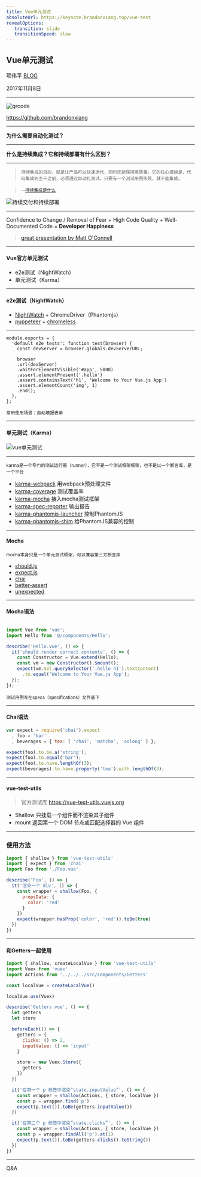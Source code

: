 ```yaml
---
title: Vue单元测试
absoluteUrl: https://keynote.brandonxiang.top/vue-test
revealOptions: 
   transition: slide
   transitionSpeed: slow
---
```

## Vue单元测试


项伟平 [BLOG](https://brandonxiang.vercel.app/)

2017年11月8日

---

![qrcode](https://keynote.brandonxiang.top/public/img/qrcode.jpeg)


https://github.com/brandonxiang

---

**为什么需要自动化测试？**

---

**什么是持续集成？它和持续部署有什么区别？**

---

> <small>持续集成的目的，就是让产品可以快速迭代，同时还能保持高质量。它的核心措施是，代码集成到主干之前，必须通过自动化测试。只要有一个测试用例失败，就不能集成。

> --[持续集成是什么](http://www.ruanyifeng.com/blog/2015/09/continuous-integration.html)</small>

![持续交付和持续部署](https://keynote.brandonxiang.top/public/img/bg2015092302.jpg)

---

Confidence to Change / Removal of Fear +
High Code Quality +
Well-Documented Code =
**Developer Happiness**

> [great presentation by Matt O'Connell](http://slides.com/mattoconnell/deck#/)

---

#### Vue官方单元测试

- e2e测试（NightWatch）
- 单元测试（Karma）

---

#### e2e测试（NightWatch）

- [NightWatch](https://github.com/nightwatchjs/nightwatch) + ChromeDriver（Phantomjs）
- [puppeteer](GoogleChrome/puppeteer) + [chromeless](https://github.com/graphcool/chromeless)

---

```
module.exports = {
  'default e2e tests': function test(browser) {
    const devServer = browser.globals.devServerURL;

    browser
    .url(devServer)
    .waitForElementVisible('#app', 5000)
    .assert.elementPresent('.hello')
    .assert.containsText('h1', 'Welcome to Your Vue.js App')
    .assert.elementCount('img', 1)
    .end();
  },
};
```

<small>常用使用场景：自动填报表单</small>

---

#### 单元测试（Karma）

![vue单元测试](https://keynote.brandonxiang.top/public/img/karma.png)

---

<small>karma是一个专门的测试运行器（runner），它不是一个测试框架框架，也不是以一个断言库，是一个平台</small>

- [karma-webpack](https://github.com/webpack-contrib/karma-webpack) 用webpack预处理文件
- [karma-coverage](https://github.com/karma-runner/karma-coverage) 测试覆盖率
- [karma-mocha](https://github.com/karma-runner/karma-mocha) 接入mocha测试框架
- [karma-spec-reporter](https://github.com/mlex/karma-spec-reporter) 输出报告
- [karma-phantomjs-launcher](https://github.com/karma-runner/karma-phantomjs-launcher) 控制PhantomJS
- [karma-phantomjs-shim](https://github.com/tschaub/karma-phantomjs-shim) 给PhantomJS兼容的控制

---

#### Mocha

<small>mocha本身只是一个单元测试框架，可以兼容第三方断言库</small>

   - [should.js](https://github.com/shouldjs/should.js)
   - [expect.js](https://github.com/LearnBoost/expect.js)
   - [chai](http://chaijs.com/)
   - [better-assert](https://github.com/visionmedia/better-assert)
   - [unexpected](http://unexpected.js.org/)

---

#### Mocha语法

```javascript

import Vue from 'vue';
import Hello from '@/components/Hello';

describe('Hello.vue', () => {
  it('should render correct contents', () => {
    const Constructor = Vue.extend(Hello);
    const vm = new Constructor().$mount();
    expect(vm.$el.querySelector('.hello h1').textContent)
      .to.equal('Welcome to Your Vue.js App');
  });
});
```

<small>测试用例写在specs（specifications）文件底下</small>

---

#### Chai语法

```javascript
var expect = require('chai').expect
  , foo = 'bar'
  , beverages = { tea: [ 'chai', 'matcha', 'oolong' ] };

expect(foo).to.be.a('string');
expect(foo).to.equal('bar');
expect(foo).to.have.lengthOf(3);
expect(beverages).to.have.property('tea').with.lengthOf(3);
```

---

#### vue-test-utils

> 官方测试库
> https://vue-test-utils.vuejs.org

- Shallow 只挂载一个组件而不渲染其子组件
- mount 返回第一个 DOM 节点或匹配选择器的 Vue 组件

---

### 使用方法

```javascript
import { shallow } from 'vue-test-utils'
import { expect } from 'chai'
import Foo from './Foo.vue'

describe('Foo', () => {
  it('渲染一个 div', () => {
    const wrapper = shallow(Foo, {
      propsData: {
        color: 'red'
      }
    })
    expect(wrapper.hasProp('color', 'red')).toBe(true)
  })
})
```

---

#### 和Getters一起使用

```javascript
import { shallow, createLocalVue } from 'vue-test-utils'
import Vuex from 'vuex'
import Actions from '../../../src/components/Getters'

const localVue = createLocalVue()

localVue.use(Vuex)

describe('Getters.vue', () => {
  let getters
  let store

  beforeEach(() => {
    getters = {
      clicks: () => 2,
      inputValue: () => 'input'
    }

    store = new Vuex.Store({
      getters
    })
  })

  it('在第一个 p 标签中渲染“state.inputValue”', () => {
    const wrapper = shallow(Actions, { store, localVue })
    const p = wrapper.find('p')
    expect(p.text()).toBe(getters.inputValue())
  })

  it('在第二个 p 标签中渲染“state.clicks”', () => {
    const wrapper = shallow(Actions, { store, localVue })
    const p = wrapper.findAll('p').at(1)
    expect(p.text()).toBe(getters.clicks().toString())
  })
})
```

---

Q&A

